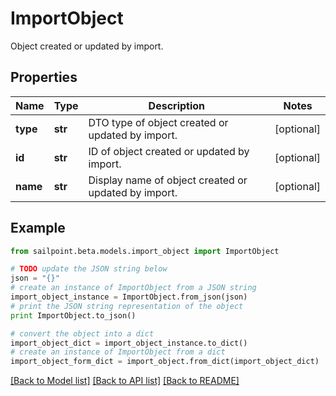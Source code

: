 # ImportObject

Object created or updated by import.

## Properties
Name | Type | Description | Notes
------------ | ------------- | ------------- | -------------
**type** | **str** | DTO type of object created or updated by import. | [optional] 
**id** | **str** | ID of object created or updated by import. | [optional] 
**name** | **str** | Display name of object created or updated by import. | [optional] 

## Example

```python
from sailpoint.beta.models.import_object import ImportObject

# TODO update the JSON string below
json = "{}"
# create an instance of ImportObject from a JSON string
import_object_instance = ImportObject.from_json(json)
# print the JSON string representation of the object
print ImportObject.to_json()

# convert the object into a dict
import_object_dict = import_object_instance.to_dict()
# create an instance of ImportObject from a dict
import_object_form_dict = import_object.from_dict(import_object_dict)
```
[[Back to Model list]](../README.md#documentation-for-models) [[Back to API list]](../README.md#documentation-for-api-endpoints) [[Back to README]](../README.md)


